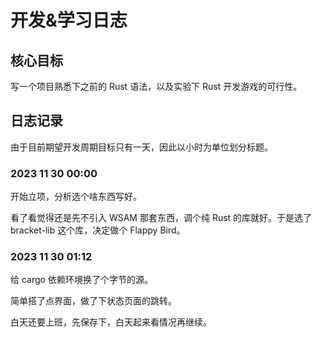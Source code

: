 # 开发&学习日志

## 核心目标

写一个项目熟悉下之前的 Rust 语法，以及实验下 Rust 开发游戏的可行性。

## 日志记录

由于目前期望开发周期目标只有一天，因此以小时为单位划分标题。

### 2023 11 30 00:00 

开始立项，分析选个啥东西写好。

看了看觉得还是先不引入 WSAM 那套东西，调个纯 Rust 的库就好。于是选了 bracket-lib 这个库，决定做个 Flappy Bird。

### 2023 11 30 01:12 

给 cargo 依赖环境换了个字节的源。

简单搭了点界面，做了下状态页面的跳转。

白天还要上班，先保存下，白天起来看情况再继续。